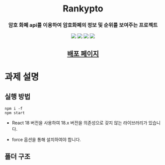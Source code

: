 <h1 align="center"> Rankypto </h1>
<h3 align="center"> 암호 화폐 api를 이용하여 암호화폐의 정보 및 순위를 보여주는 프로젝트 </h3>
<p align="center">
  <img src="https://img.shields.io/badge/-Typescript-3178C6?style=flat-square&logo=TypeScript&logoColor=white"> <img src="https://img.shields.io/badge/-React-61DAFB?style=flat-square&logo=React&logoColor=white"> <img src="https://img.shields.io/badge/-Sass-CC6699?style=flat-square&logo=Sass&logoColor=white"> <img src="https://img.shields.io/badge/-React%20Query-FF4154?style=flat-square&logo=React%20Query&logoColor=white">
</p>

<h2 align="center"><a href="https://vercel.com/hyeongseoku/coin-app/DfN7GCgGXNCcNXK7EfzH3KMtd52M/">배포 페이지</a></h2>

# 과제 설명

## 실행 방법

```
npm i -f
npm start
```

- React 18 버전을 사용하여 18.x 버전을 의존성으로 갖지 않는 라이브러리가 있습니다.

- force 옵션을 통해 설치하여야 합니다.

## 폴더 구조

```

```



